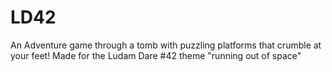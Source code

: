 # LD42
An Adventure game through a tomb with puzzling platforms that crumble at your feet!
Made for the Ludam Dare #42 theme "running out of space"
